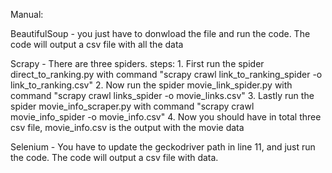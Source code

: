 Manual:

BeautifulSoup - you just have to donwload the file and run the code. The code will output a csv file with all the data

Scrapy - There are three spiders. steps:
          1. First run the spider direct_to_ranking.py with command "scrapy crawl link_to_ranking_spider -o link_to_ranking.csv"
          2. Now run the spider movie_link_spider.py with command "scrapy crawl links_spider -o movie_links.csv"
          3. Lastly run the spider movie_info_scraper.py with command "scrapy crawl movie_info_spider -o movie_info.csv"
          4. Now you should have in total three csv file, movie_info.csv is the output with the movie data

Selenium - You have to update the geckodriver path in line 11, and just run the code. The code will output a csv file with data.


